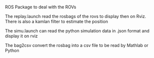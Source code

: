 ROS Package to deal with the ROVs

The replay.launch read the rosbags of the rovs to display then on Rviz. There is also a kamlan filter to estimate the position

The simu.launch can read the python simulation data in .json format and display it on rviz

The bag2csv convert the rosbag into a csv file to be read by Mathlab or Python
